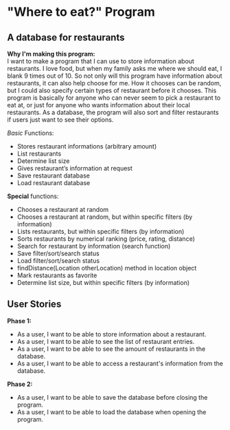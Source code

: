 # "Where to eat?" Program

## A database for restaurants

**Why I'm making this program:** 
<br>
I want to make a program that I can use to store information about restaurants. 
I love food, but when my family asks me where we should eat, I blank 9 times out of 10. 
So not only will this program have information about restaurants, it can also help choose for me.
How it chooses can be random, but I could also specify certain types of restaurant before it chooses.
This program is basically for anyone who can never seem to pick a restaurant to eat at, 
or just for anyone who wants information about their local restaurants.
As a database, the program will also sort and filter restaurants if users
just want to see their options.
<br>

*Basic* Functions:
- Stores restaurant informations (arbitrary amount)
- List restaurants
- Determine list size
- Gives restaurant’s information at request
- Save restaurant database
- Load restaurant database

**Special** functions:
- Chooses a restaurant at random
- Chooses a restaurant at random, but within specific filters (by information)
- Lists restaurants, but within specific filters (by information)
- Sorts restaurants by numerical ranking (price, rating, distance)
- Search for restaurant by information (search function)
- Save filter/sort/search status
- Load filter/sort/search status
- findDistance(Location otherLocation) method in location object
- Mark restaurants as favorite
- Determine list size, but within specific filters (by information)

## User Stories

**Phase 1:**
- As a user, I want to be able to store information about a restaurant.
- As a user, I want to be able to see the list of restaurant entries. 
- As a user, I want to be able to see the amount of restaurants in the database.
- As a user, I want to be able to access a restaurant's information from the database.

**Phase 2:**
- As a user, I want to be able to save the database before closing the program.
- As a user, I want to be able to load the database when opening the program.